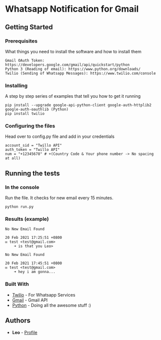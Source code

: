 # Whatsapp Notification for Gmail

## Getting Started

### Prerequisites

What things you need to install the software and how to install them

```
Gmail OAuth Token: https://developers.google.com/gmail/api/quickstart/python
Python 3 (Reading of email): https://www.python.org/downloads/
Twilio (Sending of Whatsapp Messages): https://www.twilio.com/console
```

### Installing

A step by step series of examples that tell you how to get it running

```
pip install --upgrade google-api-python-client google-auth-httplib2 google-auth-oauthlib (Python)
pip install twilio
```

### Configuring the files

Head over to config.py file and add in your credentials

```
account_sid = "Twillo API"
auth_token = "Twillo API"
num = "+12345678" # +(Country Code & Your phone number -> No spacing at all)
```

## Running the tests

### In the console

Run the file. It checks for new email every 15 minutes.

```
python run.py
```

### Results (example)

```
No New Email Found

20 Feb 2021 17:25:51 +0800
✉️ test <test@gmail.com>
	➜ is that you Leo>

No New Email Found

20 Feb 2021 17:45:51 +0800
✉️ test <test@gmail.com>
	➜ hey i am gonna...
```

### Built With

- [Twilio](http://www.dropwizard.io/1.0.2/docs/) - For Whatsapp Services
- [Gmail](https://maven.apache.org/) - Gmail API
- [Python](https://rometools.github.io/rome/) - Doing all the awesome stuff :)

## Authors

- **Leo** - [Profile](https://github.com/leonlimwf)
